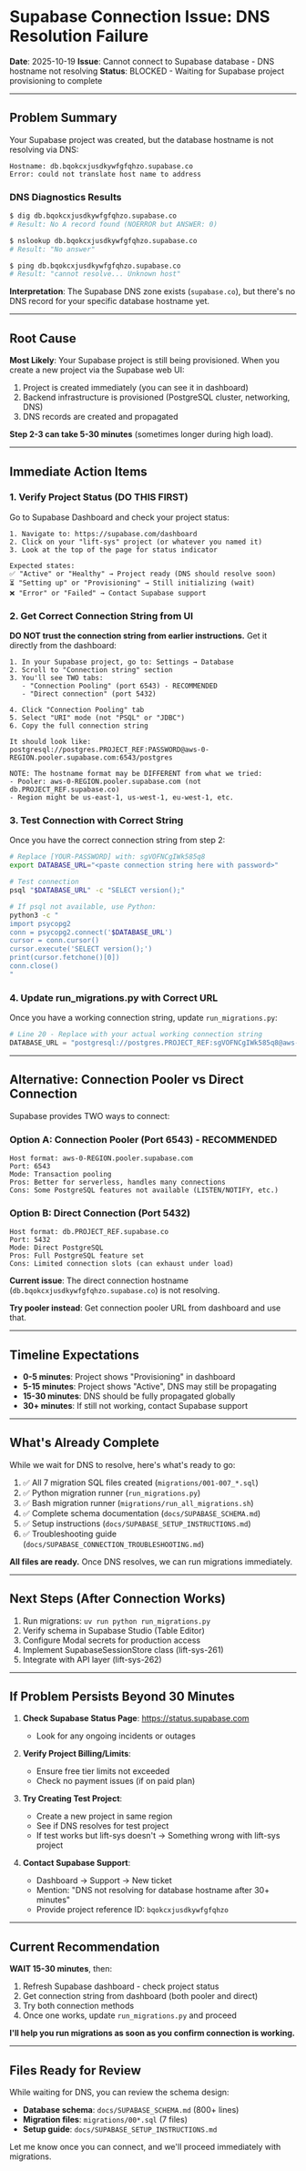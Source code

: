 # Supabase Connection Issue: DNS Resolution Failure

**Date**: 2025-10-19
**Issue**: Cannot connect to Supabase database - DNS hostname not resolving
**Status**: BLOCKED - Waiting for Supabase project provisioning to complete

---

## Problem Summary

Your Supabase project was created, but the database hostname is not resolving via DNS:

```
Hostname: db.bqokcxjusdkywfgfqhzo.supabase.co
Error: could not translate host name to address
```

### DNS Diagnostics Results

```bash
$ dig db.bqokcxjusdkywfgfqhzo.supabase.co
# Result: No A record found (NOERROR but ANSWER: 0)

$ nslookup db.bqokcxjusdkywfgfqhzo.supabase.co
# Result: "No answer"

$ ping db.bqokcxjusdkywfgfqhzo.supabase.co
# Result: "cannot resolve... Unknown host"
```

**Interpretation**: The Supabase DNS zone exists (`supabase.co`), but there's no DNS record for your specific database hostname yet.

---

## Root Cause

**Most Likely**: Your Supabase project is still being provisioned. When you create a new project via the Supabase web UI:

1. Project is created immediately (you can see it in dashboard)
2. Backend infrastructure is provisioned (PostgreSQL cluster, networking, DNS)
3. DNS records are created and propagated

**Step 2-3 can take 5-30 minutes** (sometimes longer during high load).

---

## Immediate Action Items

### 1. Verify Project Status (DO THIS FIRST)

Go to Supabase Dashboard and check your project status:

```
1. Navigate to: https://supabase.com/dashboard
2. Click on your "lift-sys" project (or whatever you named it)
3. Look at the top of the page for status indicator

Expected states:
✅ "Active" or "Healthy" → Project ready (DNS should resolve soon)
⏳ "Setting up" or "Provisioning" → Still initializing (wait)
❌ "Error" or "Failed" → Contact Supabase support
```

### 2. Get Correct Connection String from UI

**DO NOT trust the connection string from earlier instructions.** Get it directly from the dashboard:

```
1. In your Supabase project, go to: Settings → Database
2. Scroll to "Connection string" section
3. You'll see TWO tabs:
   - "Connection Pooling" (port 6543) - RECOMMENDED
   - "Direct connection" (port 5432)

4. Click "Connection Pooling" tab
5. Select "URI" mode (not "PSQL" or "JDBC")
6. Copy the full connection string

It should look like:
postgresql://postgres.PROJECT_REF:PASSWORD@aws-0-REGION.pooler.supabase.com:6543/postgres

NOTE: The hostname format may be DIFFERENT from what we tried:
- Pooler: aws-0-REGION.pooler.supabase.com (not db.PROJECT_REF.supabase.co)
- Region might be us-east-1, us-west-1, eu-west-1, etc.
```

### 3. Test Connection with Correct String

Once you have the correct connection string from step 2:

```bash
# Replace [YOUR-PASSWORD] with: sgVOFNCgIWk585q8
export DATABASE_URL="<paste connection string here with password>"

# Test connection
psql "$DATABASE_URL" -c "SELECT version();"

# If psql not available, use Python:
python3 -c "
import psycopg2
conn = psycopg2.connect('$DATABASE_URL')
cursor = conn.cursor()
cursor.execute('SELECT version();')
print(cursor.fetchone()[0])
conn.close()
"
```

### 4. Update run_migrations.py with Correct URL

Once you have a working connection string, update `run_migrations.py`:

```python
# Line 20 - Replace with your actual working connection string
DATABASE_URL = "postgresql://postgres.PROJECT_REF:sgVOFNCgIWk585q8@aws-0-REGION.pooler.supabase.com:6543/postgres"
```

---

## Alternative: Connection Pooler vs Direct Connection

Supabase provides TWO ways to connect:

### Option A: Connection Pooler (Port 6543) - RECOMMENDED

```
Host format: aws-0-REGION.pooler.supabase.com
Port: 6543
Mode: Transaction pooling
Pros: Better for serverless, handles many connections
Cons: Some PostgreSQL features not available (LISTEN/NOTIFY, etc.)
```

### Option B: Direct Connection (Port 5432)

```
Host format: db.PROJECT_REF.supabase.co
Port: 5432
Mode: Direct PostgreSQL
Pros: Full PostgreSQL feature set
Cons: Limited connection slots (can exhaust under load)
```

**Current issue**: The direct connection hostname (`db.bqokcxjusdkywfgfqhzo.supabase.co`) is not resolving.

**Try pooler instead**: Get connection pooler URL from dashboard and use that.

---

## Timeline Expectations

- **0-5 minutes**: Project shows "Provisioning" in dashboard
- **5-15 minutes**: Project shows "Active", DNS may still be propagating
- **15-30 minutes**: DNS should be fully propagated globally
- **30+ minutes**: If still not working, contact Supabase support

---

## What's Already Complete

While we wait for DNS to resolve, here's what's ready to go:

1. ✅ All 7 migration SQL files created (`migrations/001-007_*.sql`)
2. ✅ Python migration runner (`run_migrations.py`)
3. ✅ Bash migration runner (`migrations/run_all_migrations.sh`)
4. ✅ Complete schema documentation (`docs/SUPABASE_SCHEMA.md`)
5. ✅ Setup instructions (`docs/SUPABASE_SETUP_INSTRUCTIONS.md`)
6. ✅ Troubleshooting guide (`docs/SUPABASE_CONNECTION_TROUBLESHOOTING.md`)

**All files are ready.** Once DNS resolves, we can run migrations immediately.

---

## Next Steps (After Connection Works)

1. Run migrations: `uv run python run_migrations.py`
2. Verify schema in Supabase Studio (Table Editor)
3. Configure Modal secrets for production access
4. Implement SupabaseSessionStore class (lift-sys-261)
5. Integrate with API layer (lift-sys-262)

---

## If Problem Persists Beyond 30 Minutes

1. **Check Supabase Status Page**: https://status.supabase.com
   - Look for any ongoing incidents or outages

2. **Verify Project Billing/Limits**:
   - Ensure free tier limits not exceeded
   - Check no payment issues (if on paid plan)

3. **Try Creating Test Project**:
   - Create a new project in same region
   - See if DNS resolves for test project
   - If test works but lift-sys doesn't → Something wrong with lift-sys project

4. **Contact Supabase Support**:
   - Dashboard → Support → New ticket
   - Mention: "DNS not resolving for database hostname after 30+ minutes"
   - Provide project reference ID: `bqokcxjusdkywfgfqhzo`

---

## Current Recommendation

**WAIT 15-30 minutes**, then:

1. Refresh Supabase dashboard - check project status
2. Get connection string from dashboard (both pooler and direct)
3. Try both connection methods
4. Once one works, update `run_migrations.py` and proceed

**I'll help you run migrations as soon as you confirm connection is working.**

---

## Files Ready for Review

While waiting for DNS, you can review the schema design:

- **Database schema**: `docs/SUPABASE_SCHEMA.md` (800+ lines)
- **Migration files**: `migrations/00*.sql` (7 files)
- **Setup guide**: `docs/SUPABASE_SETUP_INSTRUCTIONS.md`

Let me know once you can connect, and we'll proceed immediately with migrations.
